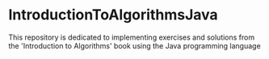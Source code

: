 # IntroductionToAlgorithmsJava
This repository is dedicated to implementing exercises and solutions from the 'Introduction to Algorithms' book using the Java programming language
